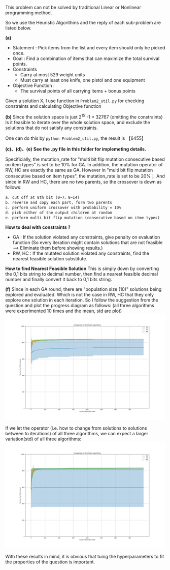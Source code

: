 This problem can not be solved by traditional Linear or Nonlinear programming method.

So we use the Heuristic Algorithms and the reply of each sub-problem are listed below.

__(a)__
- Statement : Pick items from the list and every item should only be picked once.
- Goal : Find a combination of items that can maximize the total survival points.
- Constraints
	- Carry at most 529 weight units 
	- Must carry at least one knife, one pistol and one equipment
- Objective Function :
	- The survival points of all carrying items + bonus points  

Given a solution X, I use function in `Problem2_util.py` for checking constraints and calculating Objective function


__(b)__
Since the solution space is just 2<sup>15</sup> -1 = 32767  (omitting the constraints)
Is it feasible to iterate over the whole solution space, and exclude the solutions that do not satisfy any constraints.

One can do this by `python Problem2_util.py`, the result is 【6455】


__(c)、(d)、(e)__
__See the .py file in this folder for implemeting details.__


Specificially, the mutation_rate for "multi bit flip mutation consecutive based on item types" is set to be 10% for GA.
In addition, the mutation operator of RW, HC are exactly the same as GA.
However in "multi bit flip mutation consecutive based on item types", the mutation_rate is set to be 20%；
And since in RW and HC, there are no two parents, so the crossover is down as follows:

	a. cut off at 8th bit (0~7、8~14)
    b. reverse and copy each part, form two parents
    c. perform uniform crossover with probability = 10%
    d. pick either of the output children at random
    e. perform multi bit flip mutation (consecutive based on itme types)

__How to deal with constraints ?__
- GA : If the solution violated any constraints, give penalty on evaluation function
(So every iteration might contain solutions that are not feasible --> Eliminate them before showing results.)
- RW, HC : If the mutated solution violated any constraints, find the nearest feasible solution substitute.

__How to find Nearest Feasible Solution__
This is simply down by converting the 0,1 bits string to decimal number, then find a nearest feasible decimal number and finally convert it back to 0,1 bits string.


__(f)__
Since in each GA round, there are "population size (10)" solutions being explored and evaluated. Which is not the case in RW, HC that they only explore one solution in each iteration.
So I follow the suggestion from the question and plot the progress diagram as follows:
(all three algorithms were experimented 10 times and the mean, std are plot)
![Progress Plot](./progress_diagram_1.png)

If we let the operator (i.e. how to change from solutions to solutions between to iterations) of all three algorithms, we can expect a larger variation(std) of all three algorithms: 
![Progress Plot2](./progress_diagram_2.png)

With these results in mind, it is obvious that tunig the hyperparameters to fit the properties of the question is important.
